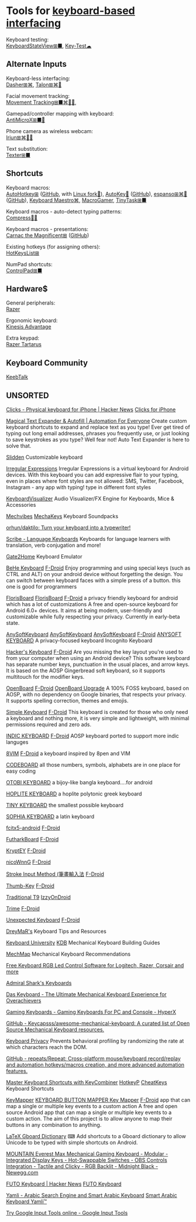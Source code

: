 
# Tools for [keyboard-based interfacing](https://trendless.tech/keyboard/)

Keyboard testing:  
[KeyboardStateView⊞■](https://www.nirsoft.net/utils/keyboard_state_view.html),
[Key-Test☁](https://en.key-test.ru/)

## Alternate Inputs

Keyboard-less interfacing:  
[Dasher⊞⌘](http://www.inference.org.uk/dasher/),
[Talon⊞⌘🐧](https://talonvoice.com/)

Facial movement tracking:  
[Movement Tracking⊞■⌘🐧🆓](https://github.com/surya-veer/movement-tracking),

Gamepad/controller mapping with keyboard:  
[AntiMicroX⊞■🐧](https://github.com/AntiMicroX/antimicrox/)

Phone camera as wireless webcam:  
[Iriun⊞⌘🐧🤖](https://iriun.com/)

Text substitution:  
[Texter⊞■](https://texter.en.softonic.com/)

## Shortcuts

Keyboard macros:  
[AutoHotkey⊞](https://www.autohotkey.com/) ([GitHub](https://github.com/AutoHotkey/AutoHotkey), with [Linux fork🐧](https://github.com/phil294/AHK_X11)),
[AutoKey🐧](https://autokey.github.io/) ([GitHub](https://github.com/autokey/autokey)),
[espanso⊞⌘🐧](https://espanso.org/) ([GitHub](https://github.com/espanso/espanso)),
[Keyboard Maestro⌘](https://www.keyboardmaestro.com/main/),
[MacroGamer](https://www.itoady.com/),
[TinyTask⊞■](https://thetinytask.com/)

Keyboard macros - auto-detect typing patterns:  
[Compress🐧🐍](https://github.com/eschluntz/compress)

Keyboard macros - presentations:  
[Carnac the Magnificent⊞](http://carnackeys.com/) ([GitHub](https://github.com/Code52/carnac))

Existing hotkeys (for assigning others):  
[HotKeysList⊞](https://www.nirsoft.net/utils/hot_keys_list.html)

NumPad shortcuts:  
[ControlPad⊞■](https://sector-seven.com/software/controlpad)

## Hardware$

General peripherals:  
[Razer](https://www.razer.com/)

Ergonomic keyboard:  
[Kinesis Advantage](https://kinesis-ergo.com/keyboards/advantage360/)

Extra keypad:  
[Razer Tartarus](https://www.razer.com/search/tartarus)

## Keyboard Community

[KeebTalk](https://www.keebtalk.com/)

## UNSORTED

[Clicks - Physical keyboard for iPhone | Hacker News](https://news.ycombinator.com/item?id=38871987)
[Clicks for iPhone](https://www.clicks.tech/)

[Magical Text Expander & Autofill | Automation For Everyone](https://www.getmagical.com/)
Create custom keyboard shortcuts to expand and replace text as you type! Ever get tired of typing out long email addresses, phrases you frequently use, or just looking to save keystrokes as you type? Well fear not! Auto Text Expander is here to solve that.

[Slidden](https://github.com/Brimizer/Slidden)
Customizable keyboard

[Irregular Expressions](https://github.com/MobileFirstLLC/irregular-expressions)
Irregular Expressions is a virtual keyboard for Android devices. With this keyboard you can add expressive flair to your typing, even in places where font styles are not allowed: SMS, Twitter, Facebook, Instagram - any app with typing!
type in different font styles

[KeyboardVisualizer](https://gitlab.com/CalcProgrammer1/KeyboardVisualizer)
Audio Visualizer/FX Engine for Keyboards, Mice & Accessories

[Mechvibes](https://mechvibes.com/)
[MechaKeys](https://mechakeys.robolab.io/)
Keyboard Soundpacks

[orhun/daktilo: Turn your keyboard into a typewriter!](https://github.com/orhun/daktilo)

[Scribe - Language Keyboards](https://github.com/scribe-org/Scribe-iOS)
Keyboards for language learners with translation, verb conjugation and more!

[Gate2Home](https://gate2home.com/)
Keyboard Emulator

[BeHe Keyboard](https://github.com/VladThodo/behe-keyboard)
[F-Droid](https://f-droid.org/app/com.vlath.keyboard)
Enjoy programming and using special keys (such as CTRL and ALT) on your android device without forgetting the design. You can switch between keyboard faces with a simple press of a button.
this one is good for programmers

[FlorisBoard](https://github.com/florisboard/florisboard)
[FlorisBoard](https://f-droid.org/packages/dev.patrickgold.florisboard)
[F-Droid](https://f-droid.org/app/dev.patrickgold.florisboard)
a privacy friendly keyboard for android which has a lot of customizations
A free and open-source keyboard for Android 6.0+ devices. It aims at being modern, user-friendly and customizable while fully respecting your privacy. Currently in early-beta state.

[AnySoftKeyboard](https://github.com/AnySoftKeyboard/AnySoftKeyboard)
[AnySoftKeyboard](https://f-droid.org/packages/com.menny.android.anysoftkeyboard)
[AnySoftKeyboard](https://anysoftkeyboard.github.io/)
[F-Droid](https://f-droid.org/app/com.menny.android.anysoftkeyboard)
[ANYSOFT KEYBOARD](https://play.google.com/store/apps/details?id=com.menny.android.anysoftkeyboard)
A privacy-focused keyboard
Incognito Keyboard

[Hacker's Keyboard](https://github.com/klausw/hackerskeyboard)
[F-Droid](https://f-droid.org/app/org.pocketworkstation.pckeyboard)
Are you missing the key layout you're used to from your computer when using an Android device? This software keyboard has separate number keys, punctuation in the usual places, and arrow keys. It is based on the AOSP Gingerbread soft keyboard, so it supports multitouch for the modifier keys.

[OpenBoard](https://github.com/dslul/openboard)
[F-Droid](https://f-droid.org/app/org.dslul.openboard.inputmethod.latin)
[OpenBoard Upgrade](https://github.com/helium314/openboard)
A 100% FOSS keyboard, based on AOSP, with no dependency on Google binaries, that respects your privacy. It supports spelling correction, themes and emojis.

[Simple Keyboard](https://github.com/rkkr/simple-keyboard)
[F-Droid](https://f-droid.org/app/rkr.simplekeyboard.inputmethod)
This keyboard is created for those who only need a keyboard and nothing more, it is very simple and lightweight, with minimal permissions required and zero ads.

[INDIC KEYBOARD](https://gitlab.com/indicproject/indic-keyboard)
[F-Droid](https://f-droid.org/app/org.smc.inputmethod.indic)
AOSP keyboard ported to support more indic languges

[8VIM](https://github.com/flide/8VIM)
[F-Droid](https://f-droid.org/app/inc.flide.vi8)
a keyboard inspired by 8pen and VIM

[CODEBOARD](https://play.google.com/store/apps/details?id=com.gazlaws.codeboard)
all those numbers, symbols, alphabets are in one place for easy coding

[OTOBI KEYBOARD](https://github.com/OtobiKB/OtobiKeyboard)
a bijoy-like bangla keyboard....for android

[HOPLITE KEYBOARD](https://github.com/jeremymarch/HopliteKB-Android)
a hoplite polytonic greek keyboard

[TINY KEYBOARD](https://github.com/rkkr/tiny-keyboard)
the smallest possible keyboard

[SOPHIA KEYBOARD](https://github.com/htruong/sophia_oss)
a latin keyboard

[fcitx5-android](https://github.com/fcitx5-android/fcitx5-android)
[F-Droid](https://f-droid.org/app/org.fcitx.fcitx5.android)

[FutharkBoard](https://github.com/DrMaxNix/futharkboard)
[F-Droid](https://www.f-droid.org/app/de.drmaxnix.futharkboard)

[KryptEY](https://github.com/amnesica/KryptEY)
[F-Droid](https://f-droid.org/app/com.amnesica.kryptey)

[nicoWnnG](https://bitbucket-archive.softwareheritage.org/projects/da/dalb8/nicownng.html)
[F-Droid](https://f-droid.org/app/net.gorry.android.input.nicownng)

[Stroke Input Method (筆畫輸入法](https://github.com/stroke-input/stroke-input-android)
[F-Droid](https://f-droid.org/app/io.github.yawnoc.strokeinput)

[Thumb-Key](https://github.com/dessalines/thumb-key)
[F-Droid](https://www.f-droid.org/app/com.dessalines.thumbkey)

[Traditional T9](https://github.com/sspanak/tt9)
[IzzyOnDroid](https://apt.izzysoft.de/fdroid/index/apk/io.github.sspanak.tt9)

[Trime](https://github.com/osfans/trime)
[F-Droid](https://f-droid.org/app/com.osfans.trime)

[Unexpected Keyboard](https://github.com/Julow/Unexpected-Keyboard)
[F-Droid](https://f-droid.org/app/juloo.keyboard2)

[DreyMaR's](https://dreymar.colemak.org/)
Keyboard Tips and Resources

[Keyboard University](https://keyboard.university/)
[KDB](http://xahlee.info/kbd/keyboarding.html)
Mechanical Keyboard Building Guides

[MechMap](https://www.mechmap.tech/)
Mechanical Keyboard Recommendations

[Free Keyboard RGB Led Control Software for Logitech, Razer, Corsair and more](https://www.project-aurora.com/)

[Admiral Shark's Keyboards](https://sharktastica.co.uk/)

[Das Keyboard - The Ultimate Mechanical Keyboard Experience for Overachievers](https://www.daskeyboard.com/)

[Gaming Keyboards - Gaming Keyboards For PC and Console - HyperX](https://hyperx.com/collections/gaming-keyboards)

[GitHub - Keycapsss/awesome-mechanical-keyboard: A curated list of Open Source Mechanical Keyboard resources.](https://github.com/Keycapsss/awesome-mechanical-keyboard)

[Keyboard Privacy](https://chrome.google.com/webstore/detail/keyboard-privacy/aoeboeflhhnobfjkafamelopfeojdohk)
Prevents behavioral profiling by randomizing the rate at which characters reach the DOM.

[GitHub - repeats/Repeat: Cross-platform mouse/keyboard record/replay and automation hotkeys/macros creation, and more advanced automation features.](https://github.com/repeats/Repeat)

[Master Keyboard Shortcuts with KeyCombiner](https://keycombiner.com/)
[HotkeyP](https://sourceforge.net/projects/hotkeyp/)
[CheatKeys](https://cheatkeys.com/CheatSheet)
Keyboard Shortcuts

[KeyMapper](https://github.com/sds100/KeyMapper)
[KEYBOARD BUTTON MAPPER ](https://play.google.com/store/apps/details?id=io.github.sds100.keymapper)
[Key Mapper](https://github.com/keymapperorg/KeyMapper)
[F-Droid](https://www.f-droid.org/app/io.github.sds100.keymapper)
app that can map a single or multiple key events to a custom action
A free and open source Android app that can map a single or multiple key events to a custom action. The aim of this project is to allow anyone to map their buttons in any combination to anything.

[LaTeX Gboard Dictionary](https://github.com/DenverCoder1/LaTeX-Gboard-Dictionary/issues/5)
⌨ Add shortcuts to a Gboard dictionary to allow Unicode to be typed with simple shortcuts on Android.

[MOUNTAIN Everest Max Mechanical Gaming Keyboard - Modular - Integrated Display Keys - Hot-Swappable Switches - OBS Controls Integration - Tactile and Clicky - RGB Backlit - Midnight Black - Newegg.com](https://www.newegg.com/p/32N-013Y-00016?Item=32N-013Y-00016)

[FUTO Keyboard | Hacker News](https://news.ycombinator.com/item?id=40831489)
[FUTO Keyboard](https://keyboard.futo.org/)

[Yamli - Arabic Search Engine and Smart Arabic Keyboard](https://www.yamli.com/)
[Smart Arabic Keyboard Yamli™](https://www.yamli.com/arabic-keyboard/)

[Try Google Input Tools online - Google Input Tools](https://www.google.com/inputtools/try)
